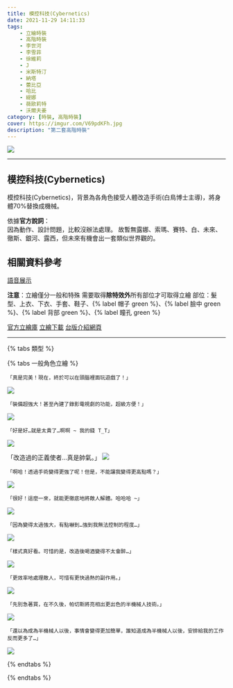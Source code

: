 ```yaml
---
title: 模控科技(Cybernetics)
date: 2021-11-29 14:11:33
tags:
    - 立繪時裝
    - 高階時裝
    - 李世河
    - 李雪菲
    - 徐維莉
    - J
    - 米斯特汀
    - 納塔
    - 蕾比亞
    - 哈比
    - 緹娜
    - 薇歐莉特
    - 沃爾夫姜
category: [時裝, 高階時裝]
cover: https://imgur.com/V69pdKFh.jpg
description: "第二套高階時裝"
---
```

		
[![](https://imgur.com/V69pdKFh.jpg)](https://imgur.com/V69pdKF.jpg)
		    
---
## 模控科技(Cybernetics)

模控科技(Cybernetics)，背景為各角色接受人體改造手術(白鳥博士主導)，將身體70%替換成機械。

依據**官方說詞**：            
因為動作、設計問題，比較沒辦法處理。
故暫無露娜、索瑪、賽特、白、未來、徹斯、銀河、露西，但未來有機會出一套類似世界觀的。

## 相關資料參考

[語音展示](https://youtube.com/playlist?list=PLuZgoltyKSaSllJM8gn6PAP6UzSgIoG87)
		
**注意**：立繪僅分一般和特殊
需要取得**除特效外**所有部位才可取得立繪
部位：髮型、上衣、下衣、手套、鞋子、{% label 帽子 green %}、{% label 臉中 green %}、{% label 背部 green %}、{% label 瞳孔 green %}
		

[官方立繪庫](https://www.naddic.co.kr/ko/game/cls/fansitekit)
[立繪下載](https://closers.vod.nexoncdn.co.kr/site/fansitekit/Closers_FansiteKit_cyber_2018.zip)
[台版介紹網頁](https://landing.mangot5.com/template/closers/event/180202_update2/index.html#sec2)

---	

{% tabs 類型 %}
<!-- tab 一般立繪-->
{% tabs 一般角色立繪 %}
<!-- tab 李世河(Seha)-->
	「真是完美！現在，終於可以在頭腦裡面玩遊戲了！」
[![](https://i.imgur.com/mqCNBg6h.jpg)](https://i.imgur.com/mqCNBg6.jpg)
<!-- endtab -->
<!-- tab 李雪菲(Seulbi)-->
	「裝備超強大！甚至內建了錄影電視劇的功能，超級方便！」
[![](https://i.imgur.com/bTfOnxNh.jpg)](https://i.imgur.com/bTfOnxN.jpg)
<!-- endtab -->
<!-- tab 徐維莉(Yuri)-->
	「好是好…就是太貴了…啊啊 ~ 我的錢 T_T」
[![](https://i.imgur.com/lCryHwSh.jpg)](https://i.imgur.com/lCryHwS.jpg)
<!-- endtab -->
<!-- tab J-->
「改造過的正義使者…真是帥氣。」
[![](https://i.imgur.com/cVJwmMzh.jpg)](https://i.imgur.com/cVJwmMz.jpg)
<!-- endtab -->
<!-- tab 米斯特汀(Tein)-->
	「啊哈！透過手術變得更強了呢！但是，不能讓我變得更高點嗎？」
[![](https://i.imgur.com/A3RsqtBh.jpg)](https://i.imgur.com/A3RsqtB.jpg)
<!-- endtab -->
<!-- tab 納塔(Nata)-->
	「很好！這麼一來，就能更徹底地將敵人解體。哈哈哈 ~」
[![](https://i.imgur.com/nc7tMmLh.jpg)](https://i.imgur.com/nc7tMmL.jpg)
<!-- endtab -->
<!-- tab 蕾比雅(Levia)-->
	「因為變得太過強大，有點嚇到…強到我無法控制的程度…」
[![](https://i.imgur.com/xX4B8pph.jpg)](https://i.imgur.com/xX4B8pp.jpg)
<!-- endtab -->
<!-- tab 哈比(Harpy)-->
	「樣式真好看。可惜的是，改造後喝酒變得不太會醉…」
[![](https://i.imgur.com/KNOCO0Oh.jpg)](https://i.imgur.com/KNOCO0O.jpg)
<!-- endtab -->
<!-- tab 緹娜(Tina)-->
	「更效率地處理敵人，可惜有更快過熱的副作用。」
[![](https://i.imgur.com/UgfI1KMh.jpg)](https://i.imgur.com/UgfI1KM.jpg)
<!-- endtab -->
<!-- tab 薇歐莉特(Violet)-->
	「先別急著買，在不久後，帕切斯將亮相出更出色的半機械人技術。」
[![](https://i.imgur.com/39l9USuh.jpg)](https://i.imgur.com/39l9USu.jpg)
<!-- endtab -->
<!-- tab 沃爾夫姜(Wolfgang)-->
	「還以為成為半機械人以後，事情會變得更加簡單，誰知道成為半機械人以後，安排給我的工作反而更多了…」
[![](https://i.imgur.com/osAepEAh.jpg)](https://i.imgur.com/osAepEA.jpg)
<!-- endtab -->
		

<!-- endtab -->
{% endtabs %}
<!-- endtab -->
{% endtabs %}